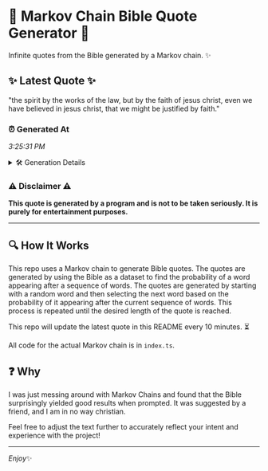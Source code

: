 # 📖 Markov Chain Bible Quote Generator 📖

Infinite quotes from the Bible generated by a Markov chain. ✨

## ✨ Latest Quote ✨
"the spirit by the works of the law, but by the faith of jesus christ, even we have believed in jesus christ, that we might be justified by faith."

### ⏰ Generated At
*3:25:31 PM*

<details>
    <summary>🛠️ Generation Details</summary>
    <p>
        <strong>🌱 Seed:</strong> the<br>
        <strong>🔄 Iterations:</strong> 28<br>
        <strong>📜 Context History:</strong><br>[ the ]: spirit<br>[ the, spirit ]: by<br>[ the, spirit, by ]: the<br>[ the, spirit, by, the ]: works<br>[ the, spirit, by, the, works ]: of<br>[ the, spirit, by, the, works, of ]: the<br>[ spirit, by, the, works, of, the ]: law,<br>[ by, the, works, of, the, law, ]: but<br>[ the, works, of, the, law,, but ]: by<br>[ works, of, the, law,, but, by ]: the<br>[ of, the, law,, but, by, the ]: faith<br>[ the, law,, but, by, the, faith ]: of<br>[ law,, but, by, the, faith, of ]: jesus<br>[ but, by, the, faith, of, jesus ]: christ,<br>[ by, the, faith, of, jesus, christ, ]: even<br>[ the, faith, of, jesus, christ,, even ]: we<br>[ faith, of, jesus, christ,, even, we ]: have<br>[ of, jesus, christ,, even, we, have ]: believed<br>[ jesus, christ,, even, we, have, believed ]: in<br>[ christ,, even, we, have, believed, in ]: jesus<br>[ even, we, have, believed, in, jesus ]: christ,<br>[ we, have, believed, in, jesus, christ, ]: that<br>[ have, believed, in, jesus, christ,, that ]: we<br>[ believed, in, jesus, christ,, that, we ]: might<br>[ in, jesus, christ,, that, we, might ]: be<br>[ jesus, christ,, that, we, might, be ]: justified<br>[ christ,, that, we, might, be, justified ]: by<br>[ that, we, might, be, justified, by ]: faith.<br>
    </p>
</details>

### ⚠️ Disclaimer ⚠️
**This quote is generated by a program and is not to be taken seriously. It is purely for entertainment purposes.**

---

## 🔍 How It Works

This repo uses a Markov chain to generate Bible quotes. The quotes are generated by using the Bible as a dataset to find the probability of a word appearing after a sequence of words. The quotes are generated by starting with a random word and then selecting the next word based on the probability of it appearing after the current sequence of words. This process is repeated until the desired length of the quote is reached.

This repo will update the latest quote in this README every 10 minutes. ⏳

All code for the actual Markov chain is in `index.ts`.

## ❓ Why

I was just messing around with Markov Chains and found that the Bible surprisingly yielded good results when prompted. 
It was suggested by a friend, and I am in no way christian.

Feel free to adjust the text further to accurately reflect your intent and experience with the project!

---

*Enjoy*✨
